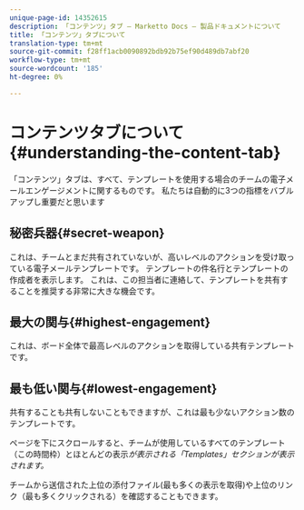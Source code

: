 ```yaml
---
unique-page-id: 14352615
description: 「コンテンツ」タブ — Marketto Docs — 製品ドキュメントについて
title: 「コンテンツ」タブについて
translation-type: tm+mt
source-git-commit: f28ff1acb0090892bdb92b75ef90d489db7abf20
workflow-type: tm+mt
source-wordcount: '185'
ht-degree: 0%

---
```



# コンテンツタブについて{#understanding-the-content-tab}

「コンテンツ」タブは、すべて、テンプレートを使用する場合のチームの電子メールエンゲージメントに関するものです。 私たちは自動的に3つの指標をバブルアップし重要だと思います

## 秘密兵器{#secret-weapon}

これは、チームとまだ共有されていないが、高いレベルのアクションを受け取っている電子メールテンプレートです。 テンプレートの件名行とテンプレートの作成者を表示します。 これは、この担当者に連絡して、テンプレートを共有することを推奨する非常に大きな機会です。

## 最大の関与{#highest-engagement}

これは、ボード全体で最高レベルのアクションを取得している共有テンプレートです。

## 最も低い関与{#lowest-engagement}

共有することも共有しないこともできますが、これは最も少ないアクション数のテンプレートです。

ページを下にスクロールすると、チームが使用しているすべてのテンプレート（この時間枠）とほとんどの表示*が表示される「Templates」セクションが表示されます。*

チームから送信された上位の添付ファイル(最も多くの表示を取得)や上位のリンク（最も多くクリックされる）を確認することもできます。
